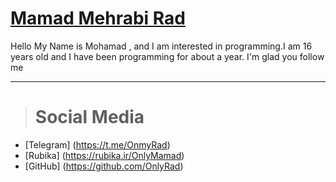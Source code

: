 # <a href="https://github.com/OnlyRad">Mamad Mehrabi Rad</a>

Hello  My Name is Mohamad ,  and I am interested in programming.I am 16 years old and I have been programming for about a year. I'm glad you follow me

<hr>

> # Social Media

- [Telegram] (https://t.me/OnmyRad)
- [Rubika] (https://rubika.ir/OnlyMamad)
- [GitHub] (https://github.com/OnlyRad)

<br>